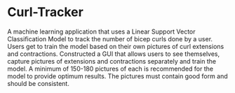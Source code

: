 # Curl-Tracker

A machine learning application that uses a Linear Support Vector Classification Model to track the number of bicep curls done by a user. Users get to train the model based on their own pictures of curl extensions and contractions. Constructed a GUI that allows users to see themselves, capture pictures of extensions and contractions separately and train the model. A minimum of 150-180 pictures of each is recommended for the model to provide optimum results. The pictures must contain good form and should be consistent.
